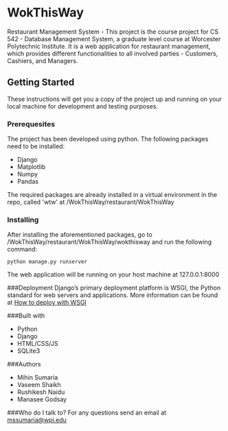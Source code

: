 # WokThisWay
Restaurant Management System - This project is the course project for CS 542 - Database Management System, a graduate level course at Worcester Polytechnic Institute. It is a web application for restaurant management, which provides different functionalities to all involved parties - Customers, Cashiers, and Managers.

## Getting Started
These instructions will get you a copy of the project up and running on your local machine for development and testing purposes.

### Prerequesites
The project has been developed using python. The following packages need to be installed:
* Django
* Matplotlib
* Numpy
* Pandas

The required packages are already installed in a virtual environment in the repo, called 'wtw' at /WokThisWay/restaurant/WokThisWay

### Installing
After installing the aforementioned packages, go to /WokThisWay/restaurant/WokThisWay/wokthisway and run the following command:
```
python manage.py runserver
```
The web application will be running on your host machine at 127.0.0.1:8000

###Deployment
Django’s primary deployment platform is WSGI, the Python standard for web servers and applications. More information can be found at [How to deploy with WSGI](https://docs.djangoproject.com/en/2.0/howto/deployment/wsgi/)

###Built with
* Python
* Django
* HTML/CSS/JS
* SQLite3

###Authors
* Mihin Sumaria
* Vaseem Shaikh
* Rushikesh Naidu
* Manasee Godsay

###Who do I talk to?
For any questions send an email at mssumaria@wpi.edu
